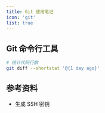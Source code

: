 ```yaml
---
title: Git 使用笔记
icon: 'git'
list: true
---
```



## Git 命令行工具

```sh
# 统计代码行数
git diff --shortstat '@{1 day ago}'
```

## 参考资料

- <Link to="ssh-useage-v1.md">生成 SSH 密钥</Link>